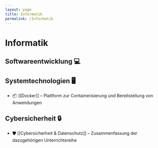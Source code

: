 ```yaml
---
layout: page
title: Informatik
permalink: /Informatik
---
```


# Informatik

## Softwareentwicklung 💻


## Systemtechnologien 🖥️
- 📦 [[Docker]] – Plattform zur Containerisierung und Bereitstellung von Anwendungen

## Cybersicherheit 🔒
- 🛡️ [[Cybersicherheit & Datenschutz]] – Zusammenfassung der dazugehörigen Unterrichtsreihe

<!--
<strong>Zuletzt aktualisierte Notizen</strong>
<ul>
  {% assign recent_notes = site.notes 
    | where_exp: "note", "note.path contains '/Informatik/'"
    | sort: "last_modified_at_timestamp" 
    | reverse %}
  {% for note in recent_notes %}
    <li>
      {{ note.last_modified_at | date: "%d.%m.%Y" }} — 
      <a class="internal-link" href="{{ site.baseurl }}{{ note.url }}">{{ note.title }}</a>
    </li>
  {% endfor %}
</ul>
-->